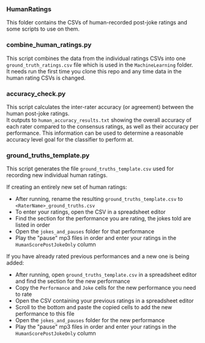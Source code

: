 ### HumanRatings
This folder contains the CSVs of human-recorded post-joke ratings and some scripts to use on them.

### combine_human_ratings.py
This script combines the data from the individual ratings CSVs into one `ground_truth_ratings.csv` file which is used in the `MachineLearning` folder.\
It needs run the first time you clone this repo and any time data in the human rating CSVs is changed.

### accuracy_check.py
This script calculates the inter-rater accuracy (or agreement) between the human post-joke ratings.\
It outputs to `human_accuracy_results.txt` showing the overall accuracy of each rater compared to the consensus ratings, as well as their accuracy per performance. This information can be used to determine a reasonable accuracy level goal for the classifier to perform at.

### ground_truths_template.py
This script generates the file `ground_truths_template.csv` used for recording new individual human ratings.

If creating an entirely new set of human ratings:
* After running, rename the resulting `ground_truths_template.csv` to `<RaterName>_ground_truths.csv`
* To enter your ratings, open the CSV in a spreadsheet editor
* Find the section for the performance you are rating, the jokes told are listed in order
* Open the `jokes_and_pauses` folder for that performance
* Play the "pause" mp3 files in order and enter your ratings in the `HumanScorePostJokeOnly` column

If you have already rated previous performances and a new one is being added:
* After running, open `ground_truths_template.csv` in a spreadsheet editor and find the section for the new performance
* Copy the `Performance` and `Joke` cells for the new performance you need to rate
* Open the CSV containing your previous ratings in a spreadsheet editor
* Scroll to the bottom and paste the copied cells to add the new performance to this file
* Open the `jokes_and_pauses` folder for the new performance
* Play the "pause" mp3 files in order and enter your ratings in the `HumanScorePostJokeOnly` column
